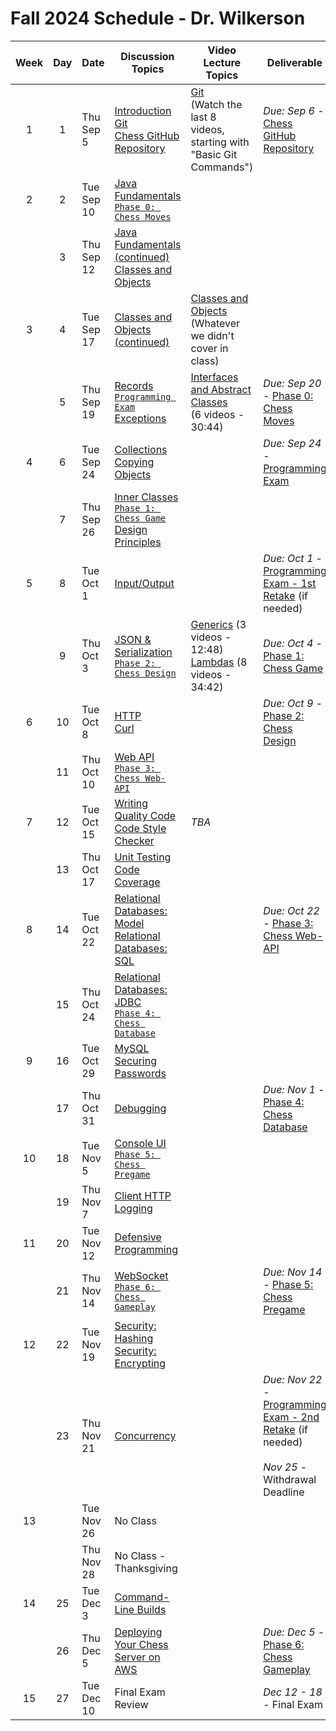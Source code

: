# Fall 2024 Schedule - Dr. Wilkerson

| Week | Day | Date       | Discussion Topics                                                | Video Lecture Topics            | Deliverable                              |
| :--: | :-: | ---------- | ----------------------------------------------------------------- | ------------------------------- | ---------------------------------------- |
|  1   |  1  | Thu Sep 5  | [Introduction](https://github.com/softwareconstruction240/softwareconstruction/blob/main/instruction/introduction/introduction.md)<br /> [Git](https://github.com/softwareconstruction240/softwareconstruction/blob/main/instruction/git/git.md)<br /> [Chess GitHub Repository](https://github.com/softwareconstruction240/softwareconstruction/blob/main/chess/chess-github-repository/chess-github-repository.md) | [Git](https://github.com/softwareconstruction240/softwareconstruction/blob/main/instruction/git/git.md)<br/>(Watch the last 8 videos, starting with "Basic Git Commands") | _Due: Sep 6_ - [Chess GitHub Repository](https://github.com/softwareconstruction240/softwareconstruction/blob/main/chess/chess-github-repository/chess-github-repository.md) |
|  2   |  2  | Tue Sep 10 | [Java Fundamentals](https://github.com/softwareconstruction240/softwareconstruction/blob/main/instruction/java-fundamentals/java-fundamentals.md)<br/> [`Phase 0: Chess Moves`](https://github.com/softwareconstruction240/softwareconstruction/blob/main/chess/0-chess-moves/chess-moves.md) | | |
|      |  3  | Thu Sep 12 | [Java Fundamentals (continued)](https://github.com/softwareconstruction240/softwareconstruction/blob/main/instruction/java-fundamentals/java-fundamentals.md)<br /> [Classes and Objects](https://github.com/softwareconstruction240/softwareconstruction/blob/main/instruction/classes-and-objects/classes-and-objects.md) | | |
|  3   |  4  | Tue Sep 17 | [Classes and Objects (continued)](https://github.com/softwareconstruction240/softwareconstruction/blob/main/instruction/classes-and-objects/classes-and-objects.md)<br /> | [Classes and Objects](https://github.com/softwareconstruction240/softwareconstruction/blob/main/instruction/classes-and-objects/classes-and-objects.md)<br /> (Whatever we didn't cover in class) | |
|      |  5  | Thu Sep 19 | [Records](https://github.com/softwareconstruction240/softwareconstruction/blob/main/instruction/records/records.md)<br /> [`Programming Exam`](https://github.com/softwareconstruction240/softwareconstruction/blob/main/instruction/programming-exam-review/programming-exam-review.md) <br /> [Exceptions](https://github.com/softwareconstruction240/softwareconstruction/blob/main/instruction/exceptions/exceptions.md) | [Interfaces and Abstract Classes](https://github.com/softwareconstruction240/softwareconstruction/blob/main/instruction/interfaces-abstract-classes/interfaces-and-abstract-classes.md)<br /> (6 videos - 30:44) | _Due: Sep 20_ - [Phase 0: Chess Moves](https://github.com/softwareconstruction240/softwareconstruction/blob/main/chess/0-chess-moves/chess-moves.md) |
|  4   |  6  | Tue Sep 24 | [Collections](https://github.com/softwareconstruction240/softwareconstruction/blob/main/instruction/collections/collections.md)<br/> [Copying Objects](https://github.com/softwareconstruction240/softwareconstruction/blob/main/instruction/copying-objects/copying-objects.md) | | _Due: Sep 24_ - [Programming Exam](https://github.com/softwareconstruction240/softwareconstruction/blob/main/instruction/programming-exam-review/programming-exam-review.md) |
|      |  7  | Thu Sep 26 | [Inner Classes](https://github.com/softwareconstruction240/softwareconstruction/blob/main/instruction/inner-classes/inner-classes.md)<br/> [`Phase 1: Chess Game`](https://github.com/softwareconstruction240/softwareconstruction/blob/main/chess/1-chess-game/chess-game.md)<br /> [Design Principles](https://github.com/softwareconstruction240/softwareconstruction/blob/main/instruction/design-principles/design-principles.md) | | |
|  5   |  8  | Tue Oct 1  | [Input/Output](https://github.com/softwareconstruction240/softwareconstruction/blob/main/instruction/io/io.md) |  | _Due: Oct 1_ - [Programming Exam - 1st Retake](https://github.com/softwareconstruction240/softwareconstruction/blob/main/instruction/programming-exam-review/programming-exam-review.md) (if needed) |
|      |  9  | Thu Oct 3  | [JSON & Serialization](https://github.com/softwareconstruction240/softwareconstruction/blob/main/instruction/json/json.md)<br/> [`Phase 2: Chess Design`](https://github.com/softwareconstruction240/softwareconstruction/blob/main/chess/2-server-design/server-design.md) | [Generics](https://github.com/softwareconstruction240/softwareconstruction/blob/main/instruction/generics/generics.md) (3 videos - 12:48)<br/>[Lambdas](https://github.com/softwareconstruction240/softwareconstruction/blob/main/instruction/lambdas/lambdas.md) (8 videos - 34:42) |  _Due: Oct 4_ - [Phase 1: Chess Game](https://github.com/softwareconstruction240/softwareconstruction/blob/main/chess/1-chess-game/chess-game.md) |
|  6   | 10  | Tue Oct 8  | [HTTP](https://github.com/softwareconstruction240/softwareconstruction/blob/main/instruction/http/http.md)<br /> [Curl](https://github.com/softwareconstruction240/softwareconstruction/blob/main/instruction/curl/curl.md) | | _Due: Oct 9_ - [Phase 2: Chess Design](https://github.com/softwareconstruction240/softwareconstruction/blob/main/chess/2-server-design/server-design.md) |
|      | 11  | Thu Oct 10 | [Web API](https://github.com/softwareconstruction240/softwareconstruction/blob/main/instruction/web-api/web-api.md)<br/>[`Phase 3: Chess Web-API`](https://github.com/softwareconstruction240/softwareconstruction/blob/main/chess/3-web-api/web-api.md) | |  |
|  7   | 12  | Tue Oct 15 | [Writing Quality Code](https://github.com/softwareconstruction240/softwareconstruction/blob/main/instruction/quality-code/quality-code.md)<br /> [Code Style Checker](https://github.com/softwareconstruction240/softwareconstruction/blob/main/instruction/style-checker/style-checker.md) | _TBA_ | |
|      | 13  | Thu Oct 17 | [Unit Testing](https://github.com/softwareconstruction240/softwareconstruction/blob/main/instruction/unit-testing/unit-testing.md)<br /> [Code Coverage](https://github.com/softwareconstruction240/softwareconstruction/blob/main/instruction/code-coverage/code-coverage.md) | |  |
|  8   | 14  | Tue Oct 22 | [Relational Databases: Model](https://github.com/softwareconstruction240/softwareconstruction/blob/main/instruction/db-model/db-model.md)<br /> [Relational Databases: SQL](https://github.com/softwareconstruction240/softwareconstruction/blob/main/instruction/db-sql/db-sql.md)| |  _Due: Oct 22_ - [Phase 3: Chess Web-API](https://github.com/softwareconstruction240/softwareconstruction/blob/main/chess/3-web-api/web-api.md)  |
|      | 15  | Thu Oct 24 | [Relational Databases: JDBC](https://github.com/softwareconstruction240/softwareconstruction/blob/main/instruction/db-jdbc/db-jdbc.md)<br/> [`Phase 4: Chess Database`](https://github.com/softwareconstruction240/softwareconstruction/blob/main/chess/4-database/database.md) | | |
|  9   | 16  | Tue Oct 29  | [MySQL](https://github.com/softwareconstruction240/softwareconstruction/blob/main/instruction/mysql/mysql.md)<br />[Securing Passwords](https://github.com/softwareconstruction240/softwareconstruction/blob/main/instruction/securing-passwords/securing-passwords.md) | | |
|      | 17  | Thu Oct 31  | [Debugging](https://github.com/softwareconstruction240/softwareconstruction/blob/main/instruction/debugging/debugging.md) | | _Due: Nov 1_ - [Phase 4: Chess Database](https://github.com/softwareconstruction240/softwareconstruction/blob/main/chess/4-database/database.md) |
|  10  | 18  | Tue Nov 5 | [Console UI](https://github.com/softwareconstruction240/softwareconstruction/blob/main/instruction/console-ui/console-ui.md)<br/> [`Phase 5: Chess Pregame`](https://github.com/softwareconstruction240/softwareconstruction/blob/main/chess/5-pregame/pregame.md) | | |
|      | 19  | Thu Nov 7 | [Client HTTP](https://github.com/softwareconstruction240/softwareconstruction/blob/main/instruction/web-api/web-api.md)<br /> [Logging](https://github.com/softwareconstruction240/softwareconstruction/blob/main/instruction/logging/logging.md) | | |
|  11  | 20  | Tue Nov 12 | [Defensive Programming](https://github.com/softwareconstruction240/softwareconstruction/blob/main/instruction/defensive-programming/defensive-programming.md) | | |
|      | 21  | Thu Nov 14 | [WebSocket](https://github.com/softwareconstruction240/softwareconstruction/blob/main/instruction/websocket/websocket.md)<br />[`Phase 6: Chess Gameplay`](https://github.com/softwareconstruction240/softwareconstruction/blob/main/chess/6-gameplay/gameplay.md) | |  _Due: Nov 14_ - [Phase 5: Chess Pregame](https://github.com/softwareconstruction240/softwareconstruction/blob/main/chess/5-pregame/pregame.md)  |
|  12  | 22  | Tue Nov 19 | [Security: Hashing](https://github.com/softwareconstruction240/softwareconstruction/blob/main/instruction/computer-security/computer-security.md)<br />[Security: Encrypting](https://github.com/softwareconstruction240/softwareconstruction/blob/main/instruction/computer-security/computer-security.md) | | |
|      | 23  | Thu Nov 21 | [Concurrency](https://github.com/softwareconstruction240/softwareconstruction/blob/main/instruction/concurrency/concurrency.md) | | _Due: Nov 22_ - [Programming Exam - 2nd Retake](https://github.com/softwareconstruction240/softwareconstruction/blob/main/instruction/programming-exam-review/programming-exam-review.md) (if needed)<br /><br /> _Nov 25_ - Withdrawal Deadline |
|  13  |  | Tue Nov 26  | No Class | | |
|      |  | Thu Nov 28  | No Class - Thanksgiving | | |
|  14  | 25  | Tue Dec 3  | [Command-Line Builds](https://github.com/softwareconstruction240/softwareconstruction/blob/main/instruction/command-line-builds/command-line-builds.md) | | |
|      | 26  | Thu Dec 5  | [Deploying Your Chess Server on AWS](https://github.com/softwareconstruction240/softwareconstruction/blob/main/instruction/aws-chess-server/aws-chess-server.md) | |  _Due: Dec 5_ - [Phase 6: Chess Gameplay](https://github.com/softwareconstruction240/softwareconstruction/blob/main/chess/6-gameplay/gameplay.md) |
|  15  | 27  | Tue Dec 10 | Final Exam Review | | _Dec 12 - 18_ - Final Exam |
